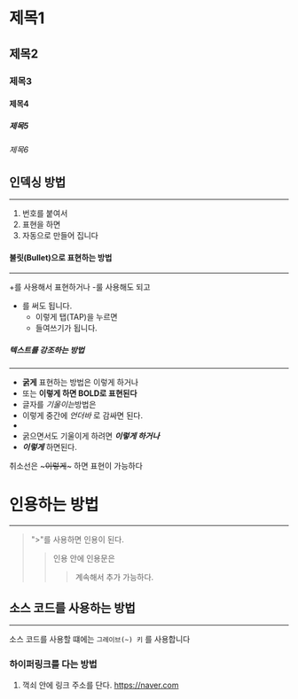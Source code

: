 # 제목1
## 제목2
### 제목3
#### 제목4
##### 제목5
###### 제목6
## 인덱싱 방법
---
1. 번호를 붙여서
2. 표현을 하면
3. 자동으로 만들어 집니다

#### 불릿(Bullet)으로 표현하는 방법
********
+를 사용해서 표현하거나
-룰 사용해도 되고
* 를 써도 됩니다.
  * 이렇게 탭(TAP)을 누르면
  * 들여쓰기가 됩니다.

##### 텍스트를 강조하는 방법 
---------
+ **굵게** 표현하는 방법은 이렇게 하거나
+ 또는 __이렇게 하면 BOLD로 표현된다__
+ 글자를 *기울이는*방법은
+ 이렇게 중간에 _언더바_ 로 감싸면 된다.
+
 + 굵으면서도 기울이게 하려면 ***이렇게 하거나***
 + ___이렇게___ 하면된다.

취소선은 ~~~이렇게~~~ 하면 표현이 가능하다

# 인용하는 방법
----
> ">"를 사용하면 인용이 된다.
>> 인용 안에 인용문은
>>> 계속해서 추가 가능하다.

## 소스 코드를 사용하는 방법
*****

소스 코드를 사용할 떄에는 `그레이브(~) 키` 를 사용합니다

### 하이퍼링크를 다는 방법

1. 꺽쇠 안에 링크 주소를 단다. <https://naver.com>
